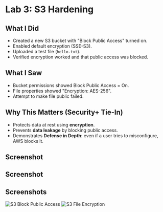 # Lab 3: S3 Hardening

## What I Did
- Created a new S3 bucket with "Block Public Access" turned on.
- Enabled default encryption (SSE-S3).
- Uploaded a test file (`hello.txt`).
- Verified encryption worked and that public access was blocked.

## What I Saw
- Bucket permissions showed Block Public Access = On.
- File properties showed "Encryption: AES-256".
- Attempt to make file public failed.

## Why This Matters (Security+ Tie-In)
- Protects data at rest using **encryption**.
- Prevents **data leakage** by blocking public access.
- Demonstrates **Defense in Depth**: even if a user tries to misconfigure, AWS blocks it.

## Screenshot
## Screenshot
## Screenshots
![S3 Block Public Access](images/s3-block-public.png)
![S3 File Encryption](images/s3-encryption.png)

